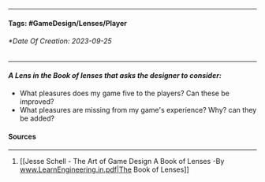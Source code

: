 __________________________________________________________________________
#### **Tags:** #GameDesign/Lenses/Player
###### *Date Of Creation: 2023-09-25
__________________________________________________________________________

#### ***A Lens in the Book of lenses that asks the designer to consider:***
- What pleasures does my game five to the players? Can these be improved?
- What pleasures are missing from my game's experience? Why? can they be added?
#### Sources
__________________________________________________________________________
1. [[Jesse Schell - The Art of Game Design A Book of Lenses -By www.LearnEngineering.in.pdf|The Book of Lenses]]